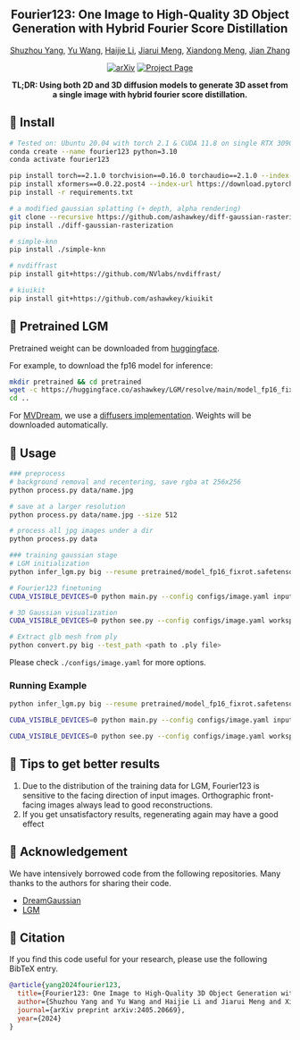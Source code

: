 <div align="center">
<h2>Fourier123: One Image to High-Quality 3D Object Generation with Hybrid Fourier Score Distillation</h2>
  
[Shuzhou Yang](https://ysz2022.github.io/), [Yu Wang](https://villa.jianzhang.tech/people/yu-wang-%E6%B1%AA%E7%8E%89/), [Haijie Li](https://villa.jianzhang.tech/people/haijie-li-%E6%9D%8E%E6%B5%B7%E6%9D%B0/), [Jiarui Meng](https://scholar.google.com/citations?user=N_pRAVAAAAAJ&hl=zh-CN), [Xiandong Meng](), [Jian Zhang](https://jianzhang.tech/)

[![arXiv](https://img.shields.io/badge/arXiv-<Paper>-<COLOR>.svg)](https://arxiv.org/abs/2405.20669)
[![Project Page](https://img.shields.io/badge/Project_Page-<Website>-blue.svg)](https://fourier1-to-3.github.io/)

**TL;DR: Using both 2D and 3D diffusion models to generate 3D asset from a single image with hybrid fourier score distillation.**

</div>


## 🔑 Install

```bash
# Tested on: Ubuntu 20.04 with torch 2.1 & CUDA 11.8 on single RTX 3090 & 4090.
conda create --name fourier123 python=3.10
conda activate fourier123

pip install torch==2.1.0 torchvision==0.16.0 torchaudio==2.1.0 --index-url https://download.pytorch.org/whl/cu118
pip install xformers==0.0.22.post4 --index-url https://download.pytorch.org/whl/cu118
pip install -r requirements.txt

# a modified gaussian splatting (+ depth, alpha rendering)
git clone --recursive https://github.com/ashawkey/diff-gaussian-rasterization
pip install ./diff-gaussian-rasterization

# simple-knn
pip install ./simple-knn

# nvdiffrast
pip install git+https://github.com/NVlabs/nvdiffrast/

# kiuikit
pip install git+https://github.com/ashawkey/kiuikit
```


## 🤖 Pretrained LGM

Pretrained weight can be downloaded from [huggingface](https://huggingface.co/ashawkey/LGM).

For example, to download the fp16 model for inference:
```bash
mkdir pretrained && cd pretrained
wget -c https://huggingface.co/ashawkey/LGM/resolve/main/model_fp16_fixrot.safetensors
cd ..
```

For [MVDream](https://github.com/bytedance/MVDream), we use a [diffusers implementation](https://github.com/ashawkey/mvdream_diffusers).
Weights will be downloaded automatically.


## 🚀 Usage

```bash
### preprocess
# background removal and recentering, save rgba at 256x256
python process.py data/name.jpg

# save at a larger resolution
python process.py data/name.jpg --size 512

# process all jpg images under a dir
python process.py data

### training gaussian stage
# LGM initialization
python infer_lgm.py big --resume pretrained/model_fp16_fixrot.safetensors --workspace <workspace> --test_path <input_image>

# Fourier123 finetuning
CUDA_VISIBLE_DEVICES=0 python main.py --config configs/image.yaml input=<input_image> save_path=<output_name> load=<workspace>/<initialized_ply>

# 3D Gaussian visualization
CUDA_VISIBLE_DEVICES=0 python see.py --config configs/image.yaml workspace=<workspace> load=logs/<output_name>_model.ply

# Extract glb mesh from ply
python convert.py big --test_path <path to .ply file>
```

Please check `./configs/image.yaml` for more options.


### Running Example
```bash
python infer_lgm.py big --resume pretrained/model_fp16_fixrot.safetensors --workspace workspace_test/backpack --test_path data_test/backpack_rgba.png

CUDA_VISIBLE_DEVICES=0 python main.py --config configs/image.yaml input=data_test/backpack_rgba.png save_path=backpack load=workspace_test/backpack/backpack_rgba.ply

CUDA_VISIBLE_DEVICES=0 python see.py --config configs/image.yaml workspace=workspace_test/backpack load=logs/backpack_model.ply
```

## 🤗 Tips to get better results
1. Due to the distribution of the training data for LGM, Fourier123 is sensitive to the facing direction of input images. Orthographic front-facing images always lead to good reconstructions.
2. If you get unsatisfactory results, regenerating again may have a good effect


## 🤝 Acknowledgement
We have intensively borrowed code from the following repositories. Many thanks to the authors for sharing their code.
- [DreamGaussian](https://github.com/dreamgaussian/dreamgaussian)
- [LGM](https://github.com/3DTopia/LGM)


## 📌 Citation

If you find this code useful for your research, please use the following BibTeX entry.

```bibtex
@article{yang2024fourier123,
  title={Fourier123: One Image to High-Quality 3D Object Generation with Hybrid Fourier Score Distillation},
  author={Shuzhou Yang and Yu Wang and Haijie Li and Jiarui Meng and Xiandong Meng and Jian Zhang},
  journal={arXiv preprint arXiv:2405.20669},
  year={2024}
}
```
